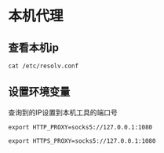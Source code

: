 # 本机代理

## 查看本机ip
  `cat /etc/resolv.conf`

## 设置环境变量
  查询到的IP设置到本机工具的端口号

  `export HTTP_PROXY=socks5://127.0.0.1:1080`

  `export HTTPS_PROXY=socks5://127.0.0.1:1080`
